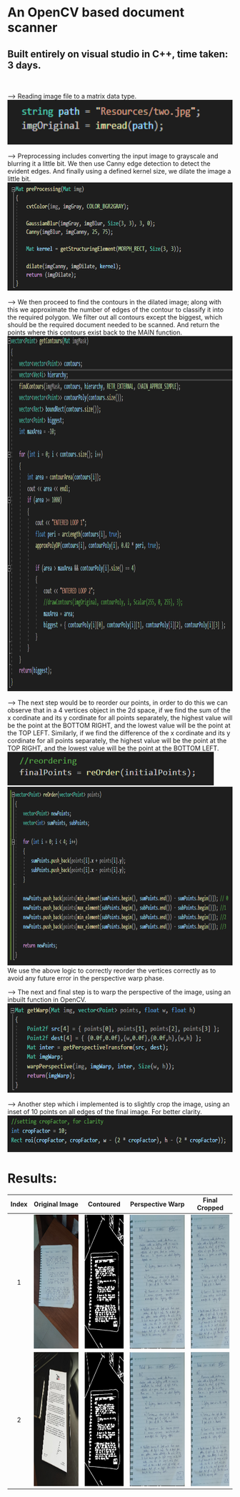 # An OpenCV based document scanner
## Built entirely on visual studio in C++, time taken: 3 days.
</br>

--> Reading image file to a matrix data type.
</br>
<img src="https://github.com/prahuljose/OpenCV-Document-Scanner/blob/main/ExtraFiles/1.png" width="600" height="100" />

--> Preprocessing includes converting the input image to grayscale and blurring it a little bit. We then use Canny edge detection to detect the evident edges. And finally using a defined kernel size, we dilate the image a little bit.
</br>
<img src="https://github.com/prahuljose/OpenCV-Document-Scanner/blob/main/ExtraFiles/2.png" width="688" height="242" />

--> We then proceed to find the contours in the dilated image; along with this we approximate the number of edges of the contour to classify it into the required polygon. We filter out all contours except the biggest, which should be the required document needed to be scanned. And return the points where this contours exist back to the MAIN function.
</br>
<img src="https://github.com/prahuljose/OpenCV-Document-Scanner/blob/main/ExtraFiles/3.png" width="1178" height="795" />

--> The next step would be to reorder our points, in order to do this we can observe that in a 4 vertices object in the 2d space, if we find the sum of the x cordinate and its y cordinate for all points separately, the highest value will be the point at the BOTTOM RIGHT, and the lowest value will be the point at the TOP LEFT. Similarly, if we find the difference of the x cordinate and its y cordinate for all points separately, the highest value will be the point at the TOP RIGHT, and the lowest value will be the point at the BOTTOM LEFT.
</br>
<img src="https://github.com/prahuljose/OpenCV-Document-Scanner/blob/main/ExtraFiles/4.png" width="462" height="75" />
</br>
<img src="https://github.com/prahuljose/OpenCV-Document-Scanner/blob/main/ExtraFiles/5.png" width="990" height="400" />
</br>
We use the above logic to correctly reorder the vertices correctly as to avoid any future error in the perspective warp phase.

--> The next and final step is to warp the perspective of the image, using an inbuilt function in OpenCV.
</br>
<img src="https://github.com/prahuljose/OpenCV-Document-Scanner/blob/main/ExtraFiles/6.png" width="660" height="200" />


--> Another step which i implemented is to slightly crop the image, using an inset of 10 points on all edges of the final image. For better clarity.
</br>
<img src="https://github.com/prahuljose/OpenCV-Document-Scanner/blob/main/ExtraFiles/7.png" width="713" height="82" />

# Results:
|Index|Original Image|Contoured|Perspective Warp|Final Cropped|
|:----:|:----:|:----:|:----:|:----:|
|1|<img src="https://github.com/prahuljose/OpenCV-Document-Scanner/blob/main/ExtraFiles/one.jpg" width="150" height="300" />| <img src="https://github.com/prahuljose/OpenCV-Document-Scanner/blob/main/ExtraFiles/one_contour.png" width="150" height="300" />  |<img src="https://github.com/prahuljose/OpenCV-Document-Scanner/blob/main/ExtraFiles/one_warp.png" width="200" height="300" />     | <img src="https://github.com/prahuljose/OpenCV-Document-Scanner/blob/main/ExtraFiles/one_crop.png" width="200" height="300" />  </br> |
|2|<img src="https://github.com/prahuljose/OpenCV-Document-Scanner/blob/main/ExtraFiles/two.jpg" width="300" height="300" />| <img src="https://github.com/prahuljose/OpenCV-Document-Scanner/blob/main/ExtraFiles/one_contour.png" width="150" height="300" />  |<img src="https://github.com/prahuljose/OpenCV-Document-Scanner/blob/main/ExtraFiles/one_warp.png" width="300" height="300" />     | <img src="https://github.com/prahuljose/OpenCV-Document-Scanner/blob/main/ExtraFiles/one_crop.png" width="200" height="300" />  </br> |
